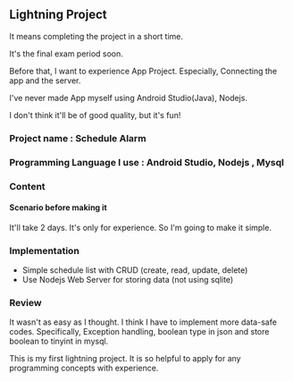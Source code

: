 ## Lightning Project

It means completing the project in a short time.

It's the final exam period soon.

Before that, I want to experience App Project. Especially, Connecting the app and the server.

I've never made App myself using Android Studio(Java), Nodejs.

I don't think it'll be of good quality, but it's fun!

### Project name :  Schedule Alarm

### Programming Language I use : Android Studio, Nodejs , Mysql

### Content 

#### Scenario before making it

It'll take 2 days.
It's only for experience. 
So I'm going to make it simple.

### Implementation

* Simple schedule list with CRUD (create, read, update, delete)
* Use Nodejs Web Server for storing data (not using sqlite)

### Review

It wasn't as easy as I thought.
I think I have to implement more data-safe codes.
Specifically, Exception handling, boolean type in json and store boolean to tinyint in mysql.

This is my first lightning project. It is so helpful to apply for any programming concepts with experience.

